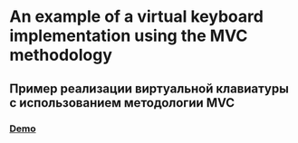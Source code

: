 # An example of a virtual keyboard implementation using the MVC methodology

## Пример реализации виртуальной клавиатуры с использованием методологии MVC

### [Demo](https://objective-knuth-ab59d6.netlify.app/)
